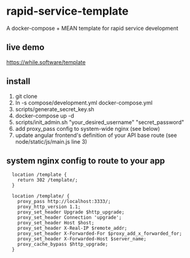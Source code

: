# rapid-service-template
A docker-compose + MEAN template for rapid service development

## live demo
https://while.software/template  

## install
1. git clone
2. ln -s compose/development.yml docker-compose.yml
3. scripts/generate_secret_key.sh
4. docker-compose up -d
5. scripts/init_admin.sh "your_desired_username" "secret_password"
6. add proxy_pass config to system-wide nginx (see below)
7. update angular frontend's definition of your API base route (see node/static/js/main.js line 3)


## system nginx config to route to your app
```
  location /template {
    return 302 /template/;
  }

  location /template/ {
    proxy_pass http://localhost:3333/;
    proxy_http_version 1.1;
    proxy_set_header Upgrade $http_upgrade;
    proxy_set_header Connection 'upgrade';
    proxy_set_header Host $host;
    proxy_set_header X-Real-IP $remote_addr;
    proxy_set_header X-Forwarded-For $proxy_add_x_forwarded_for;
    proxy_set_header X-Forwarded-Host $server_name;
    proxy_cache_bypass $http_upgrade;
  }
```
